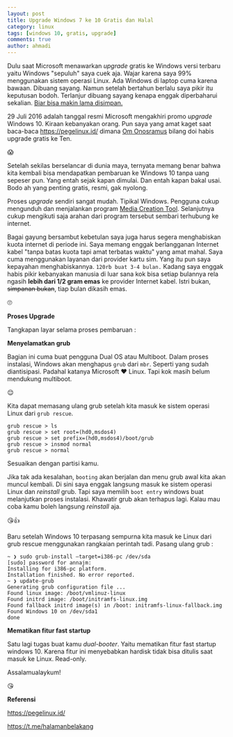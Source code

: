 ```yaml
---
layout: post
title: Upgrade Windows 7 ke 10 Gratis dan Halal 
category: linux
tags: [windows 10, gratis, upgrade]
comments: true
author: ahmadi
--- 
```


Dulu saat Microsoft menawarkan *upgrade* gratis ke Windows versi terbaru yaitu Windows "sepuluh" saya cuek aja. Wajar karena saya 99% menggunakan sistem operasi Linux. Ada Windows di laptop cuma karena bawaan. Dibuang sayang. Namun setelah bertahun berlalu saya pikir itu keputusan bodoh. Terlanjur dibuang sayang kenapa enggak diperbaharui sekalian. [Biar bisa makin lama disimpan.](https://support.microsoft.com/id-id/help/13853/windows-lifecycle-fact-sheet) 

29 Juli 2016 adalah tanggal resmi Microsoft mengakhiri promo *upgrade* Windows 10. Kiraan kebanyakan orang. Pun saya yang amat kaget saat baca-baca <https://pegelinux.id/> dimana [Om Onosramus](https://unomind.github.io/) bilang doi habis upgrade gratis ke Ten.

😱

Setelah sekilas berselancar di dunia maya, ternyata memang benar bahwa kita kembali bisa mendapatkan pembaruan ke Windows 10 tanpa uang sepeser pun. Yang entah sejak kapan dimulai. Dan entah kapan bakal usai. Bodo ah yang penting gratis, resmi, gak nyolong.

Proses *upgrade* sendiri sangat mudah. Tipikal Windows. Pengguna cukup mengunduh dan menjalankan program [Media Creation Tool](https://www.microsoft.com/en-us/software-download/windows10). 
Selanjutnya cukup mengikuti saja arahan dari program tersebut sembari terhubung ke internet.

Bagai gayung bersambut kebetulan saya juga harus segera menghabiskan kuota internet di periode ini. Saya memang enggak berlangganan Internet kabel "tanpa batas kuota tapi amat terbatas waktu" yang amat mahal. Saya cuma menggunakan layanan dari provider kartu sim. Yang itu pun saya kepayahan menghabiskannya. `120rb buat 3-4 bulan.` 
Kadang saya enggak habis pikir kebanyakan manusia di luar sana kok bisa setiap bulannya rela ngasih **lebih dari 1/2 gram emas** ke provider Internet kabel. Istri bukan, ~~simpanan bukan~~, tiap bulan dikasih emas.

🙄

<script async src="https://telegram.org/js/telegram-widget.js?4" data-telegram-post="nocan/59" data-width="100%"></script> 

**Proses Upgrade**

Tangkapan layar selama proses pembaruan :

<script async src="https://telegram.org/js/telegram-widget.js?4" data-telegram-post="nocan/43" data-width="100%"></script> 

<script async src="https://telegram.org/js/telegram-widget.js?4" data-telegram-post="nocan/53" data-width="100%"></script> 

**Menyelamatkan grub**

Bagian ini cuma buat pengguna Dual OS atau Multiboot. Dalam proses instalasi, Windows akan menghapus `grub` dari `mbr`. Seperti yang sudah diantisipasi. Padahal katanya Microsoft ❤️ Linux. Tapi kok masih belum mendukung multiboot. 

😌

Kita dapat memasang ulang grub setelah kita masuk ke sistem operasi Linux dari `grub rescue`.

```shell
grub rescue > ls
grub rescue > set root=(hd0,msdos4)
grub rescue > set prefix=(hd0,msdos4)/boot/grub
grub rescue > insmod normal
grub rescue > normal
```

Sesuaikan dengan partisi kamu.

Jika tak ada kesalahan, `booting` akan berjalan dan menu grub awal kita akan muncul kembali. Di sini saya enggak langsung masuk ke sistem operasi Linux dan *reinstall* grub. Tapi saya memilih `boot entry` windows buat melanjutkan proses instalasi. Khawatir grub akan terhapus lagi. Kalau mau coba kamu boleh langsung *reinstall* aja.

😘👍

<script async src="https://telegram.org/js/telegram-widget.js?4" data-telegram-post="nocan/58" data-width="100%"></script> 

Baru setelah Windows 10 terpasang sempurna kita masuk ke Linux dari grub rescue menggunakan rangkaian perintah tadi. Pasang ulang grub :

```shell
~ ❯ sudo grub-install —target=i386-pc /dev/sda
[sudo] password for annajm: 
Installing for i386-pc platform.
Installation finished. No error reported.
~ ❯ update-grub
Generating grub configuration file ...
Found linux image: /boot/vmlinuz-linux
Found initrd image: /boot/initramfs-linux.img
Found fallback initrd image(s) in /boot: initramfs-linux-fallback.img
Found Windows 10 on /dev/sda1
done
```

<script async src="https://telegram.org/js/telegram-widget.js?4" data-telegram-post="nocan/63" data-width="100%"></script> 

**Mematikan fitur fast startup**

Satu lagi tugas buat kamu *dual-booter*. Yaitu mematikan fitur fast startup windows 10. Karena fitur ini menyebabkan hardisk tidak bisa ditulis saat masuk ke Linux. Read-only.

<script async src="https://telegram.org/js/telegram-widget.js?4" data-telegram-post="nocan/61" data-width="100%"></script> 

<script async src="https://telegram.org/js/telegram-widget.js?4" data-telegram-post="nocan/62" data-width="100%"></script> 

Assalamualaykum!

😘

**Referensi**

<https://pegelinux.id/>

<https://t.me/halamanbelakang>